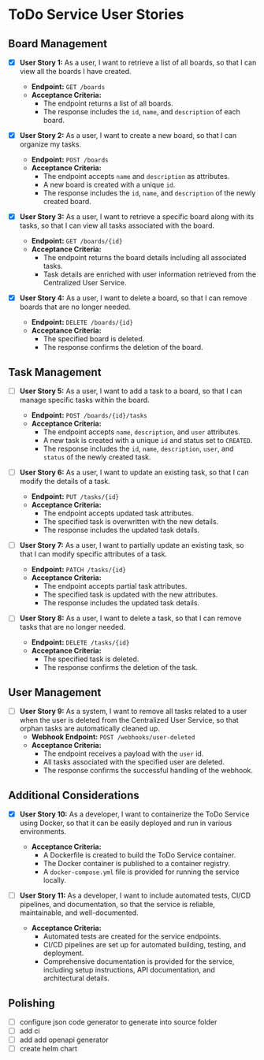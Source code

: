 # ToDo Service User Stories

## Board Management
- [x] **User Story 1:** As a user, I want to retrieve a list of all boards, so that I can view all the boards I have created.
    - **Endpoint:** `GET /boards`
    - **Acceptance Criteria:**
        - The endpoint returns a list of all boards.
        - The response includes the `id`, `name`, and `description` of each board.

- [x] **User Story 2:** As a user, I want to create a new board, so that I can organize my tasks.
    - **Endpoint:** `POST /boards`
    - **Acceptance Criteria:**
        - The endpoint accepts `name` and `description` as attributes.
        - A new board is created with a unique `id`.
        - The response includes the `id`, `name`, and `description` of the newly created board.

- [x] **User Story 3:** As a user, I want to retrieve a specific board along with its tasks, so that I can view all tasks associated with the board.
    - **Endpoint:** `GET /boards/{id}`
    - **Acceptance Criteria:**
        - The endpoint returns the board details including all associated tasks.
        - Task details are enriched with user information retrieved from the Centralized User Service.

- [x] **User Story 4:** As a user, I want to delete a board, so that I can remove boards that are no longer needed.
    - **Endpoint:** `DELETE /boards/{id}`
    - **Acceptance Criteria:**
        - The specified board is deleted.
        - The response confirms the deletion of the board.

## Task Management
- [ ] **User Story 5:** As a user, I want to add a task to a board, so that I can manage specific tasks within the board.
    - **Endpoint:** `POST /boards/{id}/tasks`
    - **Acceptance Criteria:**
        - The endpoint accepts `name`, `description`, and `user` attributes.
        - A new task is created with a unique `id` and status set to `CREATED`.
        - The response includes the `id`, `name`, `description`, `user`, and `status` of the newly created task.

- [ ] **User Story 6:** As a user, I want to update an existing task, so that I can modify the details of a task.
    - **Endpoint:** `PUT /tasks/{id}`
    - **Acceptance Criteria:**
        - The endpoint accepts updated task attributes.
        - The specified task is overwritten with the new details.
        - The response includes the updated task details.

- [ ] **User Story 7:** As a user, I want to partially update an existing task, so that I can modify specific attributes of a task.
    - **Endpoint:** `PATCH /tasks/{id}`
    - **Acceptance Criteria:**
        - The endpoint accepts partial task attributes.
        - The specified task is updated with the new attributes.
        - The response includes the updated task details.

- [ ] **User Story 8:** As a user, I want to delete a task, so that I can remove tasks that are no longer needed.
    - **Endpoint:** `DELETE /tasks/{id}`
    - **Acceptance Criteria:**
        - The specified task is deleted.
        - The response confirms the deletion of the task.

## User Management
- [ ] **User Story 9:** As a system, I want to remove all tasks related to a user when the user is deleted from the Centralized User Service, so that orphan tasks are automatically cleaned up.
    - **Webhook Endpoint:** `POST /webhooks/user-deleted`
    - **Acceptance Criteria:**
        - The endpoint receives a payload with the `user` id.
        - All tasks associated with the specified user are deleted.
        - The response confirms the successful handling of the webhook.

## Additional Considerations
- [x] **User Story 10:** As a developer, I want to containerize the ToDo Service using Docker, so that it can be easily deployed and run in various environments.
    - **Acceptance Criteria:**
        - A Dockerfile is created to build the ToDo Service container.
        - The Docker container is published to a container registry.
        - A `docker-compose.yml` file is provided for running the service locally.

- [ ] **User Story 11:** As a developer, I want to include automated tests, CI/CD pipelines, and documentation, so that the service is reliable, maintainable, and well-documented.
    - **Acceptance Criteria:**
        - Automated tests are created for the service endpoints.
        - CI/CD pipelines are set up for automated building, testing, and deployment.
        - Comprehensive documentation is provided for the service, including setup instructions, API documentation, and architectural details.

## Polishing

- [ ] configure json code generator to generate into source folder
- [ ] add ci
- [ ] add add openapi generator
- [ ] create helm chart
